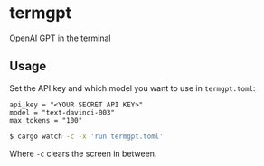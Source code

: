 # termgpt

OpenAI GPT in the terminal

## Usage

Set the API key and which model you want to use in `termgpt.toml`:

```
api_key = "<YOUR SECRET API KEY>"
model = "text-davinci-003"
max_tokens = "100"
```

```sh
$ cargo watch -c -x 'run termgpt.toml'
```

Where `-c` clears the screen in between.
